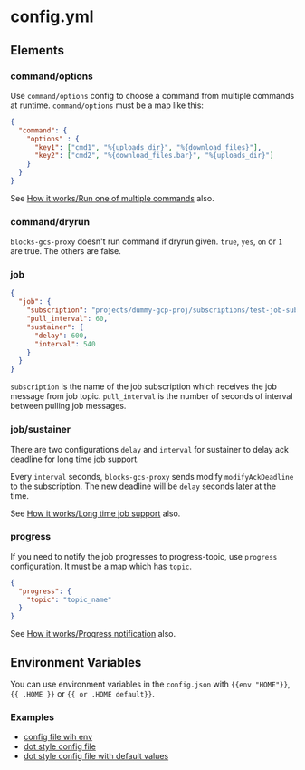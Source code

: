 # config.yml

## Elements

### command/options

Use `command/options` config to choose a command from multiple commands at runtime.
`command/options` must be a map like this:

```json
{
  "command": {
    "options" : {
      "key1": ["cmd1", "%{uploads_dir}", "%{download_files}"],
      "key2": ["cmd2", "%{download_files.bar}", "%{uploads_dir}"]
    }
  }
}
```

See [How it works/Run one of multiple commands](./how_it_works.md#run-one-of-multiple-commands) also.

### command/dryrun

`blocks-gcs-proxy` doesn't run command if dryrun given.
`true`, `yes`, `on` or `1` are true. The others are false.

### job

```json
{
  "job": {
    "subscription": "projects/dummy-gcp-proj/subscriptions/test-job-subscription",
    "pull_interval": 60,
    "sustainer": {
      "delay": 600,
      "interval": 540
    }
  }
}
```

`subscription` is the name of the job subscription which receives the job message from job topic.
`pull_interval` is the number of seconds of interval between pulling job messages.


### job/sustainer

There are two configurations `delay` and `interval` for sustainer to delay ack deadline for long time job support.

Every `interval` seconds, `blocks-gcs-proxy` sends modify `modifyAckDeadline` to the subscription.
The new deadline will be `delay` seconds later at the time.

See [How it works/Long time job support](https://github.com/groovenauts/blocks-gcs-proxy/blob/features/documents/doc/how_it_works.md#long-time-job-support) also.


### progress

If you need to notify the job progresses to progress-topic, use `progress` configuration.
It must be a map which has `topic`.

```json
{
  "progress": {
    "topic": "topic_name"
  }
}
```

See [How it works/Progress notification](https://github.com/groovenauts/blocks-gcs-proxy/blob/features/documents/doc/how_it_works.md#progress-notification) also.


## Environment Variables

You can use environment variables in the `config.json` with `{{env "HOME"}}`, `{{ .HOME }}` or `{{ or .HOME default}}`.

### Examples

- [config file wih env](https://github.com/groovenauts/blocks-gcs-proxy/blob/2104fb374544c78a6c240141bc131559a48fa382/test/config_with_env.json)
- [dot style config file](https://github.com/groovenauts/magellan-gcs-proxy/blob/5d4624048aafd743f3c49cd2a4eaede026a73552/test/config_with_env2.json)
- [dot style config file with default values](https://github.com/groovenauts/magellan-gcs-proxy/blob/5257ace08db7fbd860b6a20795ae887892077f18/test/config_with_env_and_default3.json)
